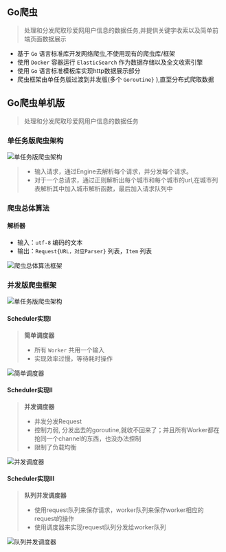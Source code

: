## Go爬虫
> 处理和分发爬取珍爱网用户信息的数据任务,并提供关键字收索以及简单前端页面数据展示

- 基于 `Go` 语言标准库开发网络爬虫,不使用现有的爬虫库/框架
- 使用 `Docker` 容器运行 `ElasticSearch` 作为数据存储以及全文收索引擎
- 使用 `Go` 语言标准模板库实现http数据展示部分
- 爬虫框架由单任务版过渡到并发版(多个 `Goroutine}` ),直至分布式爬取数据

## Go爬虫单机版
> 处理和分发爬取珍爱网用户信息的数据任务
### 单任务版爬虫架构

<img src = "http://orj2jcr7i.bkt.clouddn.com/%E5%8D%95%E4%BB%BB%E5%8A%A1%E7%89%88%E7%88%AC%E8%99%AB%E6%9E%B6%E6%9E%84.png" alt="单任务版爬虫架构">

> - 输入请求，通过Engine去解析每个请求，并分发每个请求。
> - 对于一个总请求，通过正则解析出每个城市和每个城市的url,在城市列表解析其中加入城市解析函数，最后加入请求队列中


### 爬虫总体算法

#### 解析器<Parser>

- 输入：`utf-8` 编码的文本
- 输出：`Request{URL，对应Parser}` 列表，`Item` 列表

<img src = "http://orj2jcr7i.bkt.clouddn.com/Parser.png" alt="爬虫总体算法框架">


### 并发版爬虫框架

<img src = "http://orj2jcr7i.bkt.clouddn.com/%E5%B9%B6%E5%8F%91%E7%89%88%E7%88%AC%E8%99%AB%E6%9E%B6%E6%9E%84.png" alt="单任务版爬虫架构">


#### Scheduler实现I 

> **简单调度器**
> - 所有 `Worker` 共用一个输入
> - 实现效率过慢，等待耗时操作

<img src = "https://on-img.com/chart_image/59a84c4ce4b02082b1db046a.png" alt="简单调度器">

#### Scheduler实现II

> **并发调度器**
> - 并发分发Request
> - 控制力弱, 分发出去的goroutine,就收不回来了；并且所有Worker都在抢同一个channel的东西，也没办法控制
> - 限制了负载均衡
<img src = "https://on-img.com/chart_image/5ab717c9e4b0a248b0e1bff4.png" alt="并发调度器">

#### Scheduler实现III

> **队列并发调度器**
> - 使用request队列来保存请求，worker队列来保存worker相应的request的操作
> - 使用调度器来实现request队列分发给worker队列
<img src = "https://github.com/dcg123/carwler/blob/master/src/AdConcurrentCarwler/ad.png" alt="队列并发调度器">
